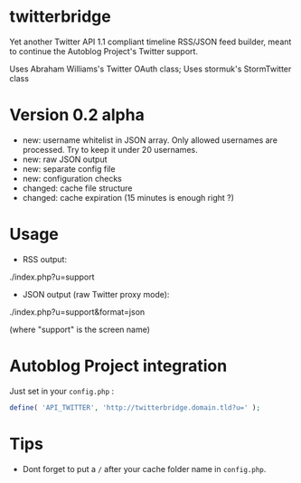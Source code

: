 twitterbridge
===========================

Yet another Twitter API 1.1 compliant timeline RSS/JSON feed builder, meant to continue the Autoblog Project's Twitter support.

Uses Abraham Williams's Twitter OAuth class; Uses stormuk's StormTwitter class


Version 0.2 alpha
============================

- new: username whitelist in JSON array. Only allowed usernames are processed. Try to keep it under 20 usernames.
- new: raw JSON output
- new: separate config file
- new: configuration checks
- changed: cache file structure
- changed: cache expiration (15 minutes is enough right ?)

Usage
============================

- RSS output:

./index.php?u=support

- JSON output (raw Twitter proxy mode):

./index.php?u=support&format=json

(where "support" is the screen name)

Autoblog Project integration
============================

Just set in your `config.php` :
```php
define( 'API_TWITTER', 'http://twitterbridge.domain.tld?u=' );
```


Tips
============================

- Dont forget to put a `/` after your cache folder name in `config.php`.

